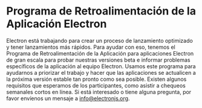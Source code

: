 # Programa de Retroalimentación de la Aplicación Electron

Electron está trabajando para crear un proceso de lanzamiento optimizado y tener lanzamientos más rápidos. Para ayudar con eso, tenemos el Programa de Retroalimentación de la Aplicación para aplicaciones Electron de gran escala para probar nuestras versiones beta e informar problemas específicos de la aplicación al equipo Electron. Usamos este programa para ayudarnos a priorizar el trabajo y hacer que las aplicaciones se actualicen a la próxima versión estable tan pronto como sea posible. Existen algunos requisitos que esperamos de los participantes, como asistir a chequeos semanales cortos en línea. Si está interesado o tiene alguna pregunta, por favor envíenos un mensaje a info@electronjs.org.